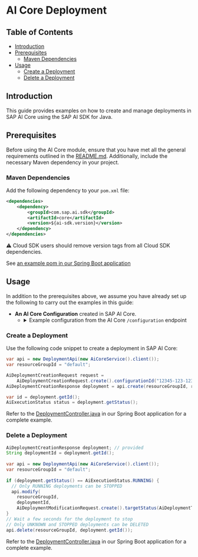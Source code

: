 # AI Core Deployment

## Table of Contents

- [Introduction](#introduction)
- [Prerequisites](#prerequisites)
    - [Maven Dependencies](#maven-dependencies)
- [Usage](#usage)
    - [Create a Deployment](#create-a-deployment)
    - [Delete a Deployment](#delete-a-deployment)

## Introduction

This guide provides examples on how to create and manage deployments in SAP AI Core using the SAP AI SDK for Java.

## Prerequisites

Before using the AI Core module, ensure that you have met all the general requirements outlined in the [README.md](../../README.md#general-requirements).
Additionally, include the necessary Maven dependency in your project.

### Maven Dependencies

Add the following dependency to your `pom.xml` file:

```xml
<dependencies>
    <dependency>
        <groupId>com.sap.ai.sdk</groupId>
        <artifactId>core</artifactId>
        <version>${ai-sdk.version}</version>
    </dependency>
</dependencies>
```

⚠️ Cloud SDK users should remove version tags from all Cloud SDK dependencies.

See [an example pom in our Spring Boot application](../../sample-code/spring-app/pom.xml)

## Usage

In addition to the prerequisites above, we assume you have already set up the following to carry out the examples in this guide:

- **An AI Core Configuration** created in SAP AI Core.
    - <details>
      <summary>Example configuration from the AI Core <code>/configuration</code> endpoint</summary>

      ```json
      {
        "createdAt": "2024-07-03T12:44:08Z",
        "executableId": "azure-openai",
        "id": "12345-123-123-123-123456abcdefg",
        "inputArtifactBindings": [],
        "name": "gpt-35-turbo",
        "parameterBindings": [
          {
            "key": "modelName",
            "value": "gpt-35-turbo"
          },
          {
            "key": "modelVersion",
            "value": "latest"
          }
        ],
        "scenarioId": "foundation-models"
      }
      ```
      </details>

### Create a Deployment

Use the following code snippet to create a deployment in SAP AI Core:

```java
var api = new DeploymentApi(new AiCoreService().client());
var resourceGroupId = "default";

AiDeploymentCreationRequest request =
    AiDeploymentCreationRequest.create().configurationId("12345-123-123-123-123456abcdefg");
AiDeploymentCreationResponse deployment = api.create(resourceGroupId, request);

var id = deployment.getId();
AiExecutionStatus status = deployment.getStatus();
```

Refer to the [DeploymentController.java](../../sample-code/spring-app/src/main/java/com/sap/ai/sdk/app/controllers/DeploymentController.java) in our Spring Boot application for a complete example.

### Delete a Deployment

```java
AiDeploymentCreationResponse deployment; // provided
String deploymentId = deployment.getId();
  
var api = new DeploymentApi(new AiCoreService().client());
var resourceGroupId = "default";
  
if (deployment.getStatus() == AiExecutionStatus.RUNNING) {
  // Only RUNNING deployments can be STOPPED
  api.modify(
    resourceGroupId,
    deploymentId,
    AiDeploymentModificationRequest.create().targetStatus(AiDeploymentTargetStatus.STOPPED));
}
// Wait a few seconds for the deployment to stop
// Only UNKNOWN and STOPPED deployments can be DELETED
api.delete(resourceGroupId, deployment.getId());
```

Refer to the [DeploymentController.java](../../sample-code/spring-app/src/main/java/com/sap/ai/sdk/app/controllers/DeploymentController.java) in our Spring Boot application for a complete example.
